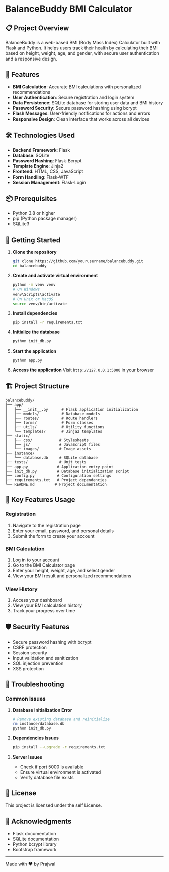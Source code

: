 # BalanceBuddy BMI Calculator

## 📋 Project Overview

BalanceBuddy is a web-based BMI (Body Mass Index) Calculator built with Flask and Python. It helps users track their health by calculating their BMI based on height, weight, age, and gender, with secure user authentication and a responsive design.

## 🚀 Features

- **BMI Calculation**: Accurate BMI calculations with personalized recommendations
- **User Authentication**: Secure registration and login system
- **Data Persistence**: SQLite database for storing user data and BMI history
- **Password Security**: Secure password hashing using bcrypt
- **Flash Messages**: User-friendly notifications for actions and errors
- **Responsive Design**: Clean interface that works across all devices

## 🛠️ Technologies Used

- **Backend Framework**: Flask
- **Database**: SQLite
- **Password Hashing**: Flask-Bcrypt
- **Template Engine**: Jinja2
- **Frontend**: HTML, CSS, JavaScript
- **Form Handling**: Flask-WTF
- **Session Management**: Flask-Login

## 📦 Prerequisites

- Python 3.8 or higher
- pip (Python package manager)
- SQLite3

## 🚀 Getting Started

1. **Clone the repository**
   ```bash
   git clone https://github.com/yourusername/balancebuddy.git
   cd balancebuddy
   ```

2. **Create and activate virtual environment**
   ```bash
   python -m venv venv
   # On Windows
   venv\Scripts\activate
   # On Unix or MacOS
   source venv/bin/activate
   ```

3. **Install dependencies**
   ```bash
   pip install -r requirements.txt
   ```

4. **Initialize the database**
   ```bash
   python init_db.py
   ```

5. **Start the application**
   ```bash
   python app.py
   ```

6. **Access the application**
   Visit `http://127.0.0.1:5000` in your browser

## 🏗️ Project Structure

```
balancebuddy/
├── app/
│   ├── __init__.py      # Flask application initialization
│   ├── models/          # Database models
│   ├── routes/          # Route handlers
│   ├── forms/           # Form classes
│   ├── utils/           # Utility functions
│   └── templates/       # Jinja2 templates
├── static/
│   ├── css/            # Stylesheets
│   ├── js/             # JavaScript files
│   └── images/         # Image assets
├── instance/
│   └── database.db     # SQLite database
├── tests/              # Unit tests
├── app.py             # Application entry point
├── init_db.py         # Database initialization script
├── config.py          # Configuration settings
├── requirements.txt   # Project dependencies
└── README.md         # Project documentation
```

## 🔑 Key Features Usage

### Registration
1. Navigate to the registration page
2. Enter your email, password, and personal details
3. Submit the form to create your account

### BMI Calculation
1. Log in to your account
2. Go to the BMI Calculator page
3. Enter your height, weight, age, and select gender
4. View your BMI result and personalized recommendations

### View History
1. Access your dashboard
2. View your BMI calculation history
3. Track your progress over time

## 🛡️ Security Features

- Secure password hashing with bcrypt
- CSRF protection
- Session security
- Input validation and sanitization
- SQL injection prevention
- XSS protection

## 🐛 Troubleshooting

### Common Issues

1. **Database Initialization Error**
   ```bash
   # Remove existing database and reinitialize
   rm instance/database.db
   python init_db.py
   ```

2. **Dependencies Issues**
   ```bash
   pip install --upgrade -r requirements.txt
   ```

3. **Server Issues**
   - Check if port 5000 is available
   - Ensure virtual environment is activated
   - Verify database file exists

## 📜 License

This project is licensed under the self License.

## 🌟 Acknowledgments

- Flask documentation
- SQLite documentation
- Python bcrypt library
- Bootstrap framework

---

Made with ❤️ by Prajwal
